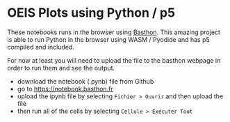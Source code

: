 # OEIS Plots using Python / p5

These notebooks runs in the browser using [Basthon](https://notebook.basthon.fr). This amazing project is able to run Python in the browser using WASM / Pyodide and has p5 compiled and included.

For now at least you will need to upload the file to the basthon webpage in order to run them and see the output.

- download the notebook (.pynb) file from Github
- go to https://notebook.basthon.fr  
- upload the ipynb file by selecting `Fichier > Ouvrir` and then upload the file
- then run all of the cells by selecting `Cellule > Exécuter Tout`

